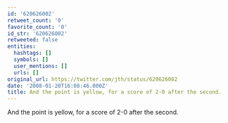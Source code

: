 ```yaml
---
id: '620626002'
retweet_count: '0'
favorite_count: '0'
id_str: '620626002'
retweeted: false
entities:
  hashtags: []
  symbols: []
  user_mentions: []
  urls: []
original_url: https://twitter.com/jth/status/620626002
date: '2008-01-20T16:08:46.000Z'
title: And the point is yellow, for a score of 2-0 after the second.
---
```


And the point is yellow, for a score of 2-0 after the second.